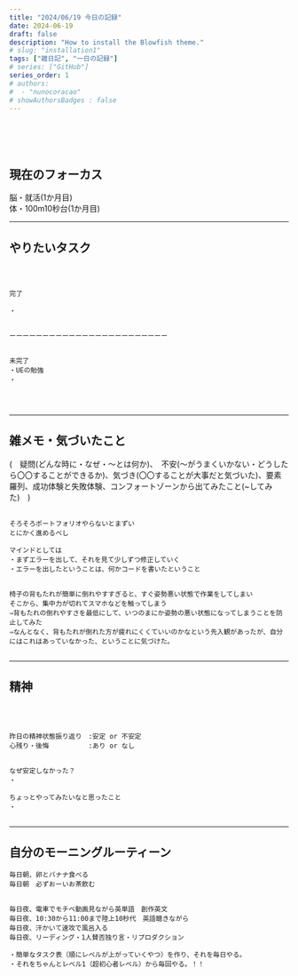 ```yaml
---
title: "2024/06/19 今日の記録"
date: 2024-06-19
draft: false
description: "How to install the Blowfish theme."
# slug: "installation1"
tags: ["雑日記", "一日の記録"]
# series: ["GitHub"]
series_order: 1
# authors:
#  - "nunocoracao"
# showAuthorsBadges : false 
---
```







<br><br><br>


## 現在のフォーカス
脳・就活(1か月目)
<br>
体・100m10秒台(1か月目)

* * *
## やりたいタスク
```



完了

・


ーーーーーーーーーーーーーーーーーーーーーーーー


未完了
・UEの勉強
・




```











* * *
## 雑メモ・気づいたこと
(　疑問(どんな時に・なぜ・～とは何か)、　不安(～がうまくいかない・どうしたら〇〇することができるか)、気づき(〇〇することが大事だと気づいた)、要素羅列、成功体験と失敗体験、コンフォートゾーンから出てみたこと(~してみた)　)
```

そろそろポートフォリオやらないとまずい
とにかく進めるべし

マインドとしては
・まずエラーを出して、それを見て少しずつ修正していく
・エラーを出したということは、何かコードを書いたということ


椅子の背もたれが簡単に倒れやすすぎると、すぐ姿勢悪い状態で作業をしてしまい
そこから、集中力が切れてスマホなどを触ってしまう
⇒背もたれの倒れやすさを最低にして、いつのまにか姿勢の悪い状態になってしまうことを防止してみた
⇒なんとなく、背もたれが倒れた方が疲れにくくていいのかなという先入観があったが、自分にはこれはあっていなかった、ということに気づけた。


```






* * *
## 精神
　
```

昨日の精神状態振り返り　:安定 or 不安定
心残り・後悔　　　　　　:あり or なし


なぜ安定しなかった？
・

ちょっとやってみたいなと思ったこと
・


```



* * *
## 自分のモーニングルーティーン

```
毎日朝、卵とバナナ食べる
毎日朝　必ずおーいお茶飲む


毎日夜、電車でモチベ動画見ながら英単語　創作英文
毎日夜、10:30から11:00まで陸上10秒代　英語聴きながら
毎日夜、汗かいて速攻で風呂入る
毎日夜、リーディング・1人賛否独り言・リプロダクション

・簡単なタスク表（順にレベルが上がっていくやつ）を作り、それを毎日やる。
・それをちゃんとレベル1（超初心者レベル）から毎回やる。！！

```



